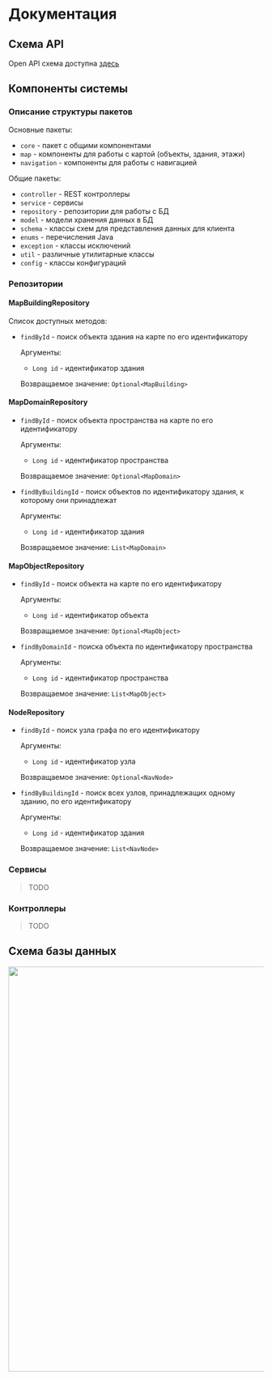 # Документация

## Схема API
Open API схема доступна [здесь](api-schema.yaml)

## Компоненты системы

### Описание структуры пакетов
Основные пакеты:
- `core` - пакет с общими компонентами
- `map` - компоненты для работы с картой (объекты, здания, этажи)
- `navigation` - компоненты для работы с навигацией

Общие пакеты:
- `controller` - REST контроллеры
- `service` - сервисы
- `repository` - репозитории для работы с БД
- `model` - модели хранения данных в БД
- `schema` - классы схем для представления данных для клиента
- `enums` - перечисления Java
- `exception` - классы исключений
- `util` - различные утилитарные классы
- `config` - классы конфигураций

### Репозитории

#### MapBuildingRepository
Список доступных методов:
- `findById` - поиск объекта здания на карте по его идентификатору 

  Аргументы:
  * `Long id` - идентификатор здания

  Возвращаемое значение: `Optional<MapBuilding>`

#### MapDomainRepository
- `findById` - поиск объекта пространства на карте по его идентификатору 

  Аргументы:
  * `Long id` - идентификатор пространства

  Возвращаемое значение: `Optional<MapDomain>`

- `findByBuildingId` - поиск объектов по идентификатору здания, к которому они принадлежат

  Аргументы:
  * `Long id` - идентификатор здания
  
  Возвращаемое значение: `List<MapDomain>`

#### MapObjectRepository
- `findById` - поиск объекта на карте по его идентификатору 

  Аргументы:
  * `Long id` - идентификатор объекта

  Возвращаемое значение: `Optional<MapObject>`
  
- `findByDomainId` - поиска объекта по идентификатору пространства
  
  Аргументы:
  * `Long id` - идентификатор пространства

  Возвращаемое значение: `List<MapObject>`

#### NodeRepository
- `findById` - поиск узла графа по его идентификатору 

  Аргументы:
  * `Long id` - идентификатор узла

  Возвращаемое значение: `Optional<NavNode>`

- `findByBuildingId` - поиск всех узлов, принадлежащих одному зданию, по его идентификатору
  
  Аргументы:
  * `Long id` - идентификатор здания

  Возвращаемое значение: `List<NavNode>`

### Сервисы
> TODO

### Контроллеры
> TODO

## Схема базы данных
<img src="https://user-images.githubusercontent.com/36979003/222919825-a5fe799c-85af-4788-bd07-661806db6fdb.png" width="800" />
